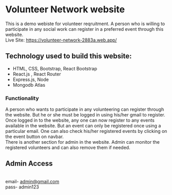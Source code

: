 # Volunteer Network website

This is a demo webiste for volunteer reqruitment. A person who is willing to participate in any social work can register in a preferred event through this website. </br>
Live Site: https://volunteer-network-2883a.web.app/


## Technology used to build this website:

- HTML, CSS, Bootstrap, React Bootstrap
- React.js , React Router
- Express.js, Node
- Mongodb Atlas

### Functionality
A person who wants to participate in any volunteering can register through the website. But he or she must be logged in using his/her gmail to register. Once logged in to the website, any one can now register to any events available in the website. But an event can only be registered once using a particular email. One can also check his/her registered events by clicking on the event button on navbar.
</br>
There is another section for admin in the website. Admin can monitor the registered volunteers and can also remove them if needed. </br>
## Admin Access 
</br> email- admin@gmail.com </br> pass- admin123
